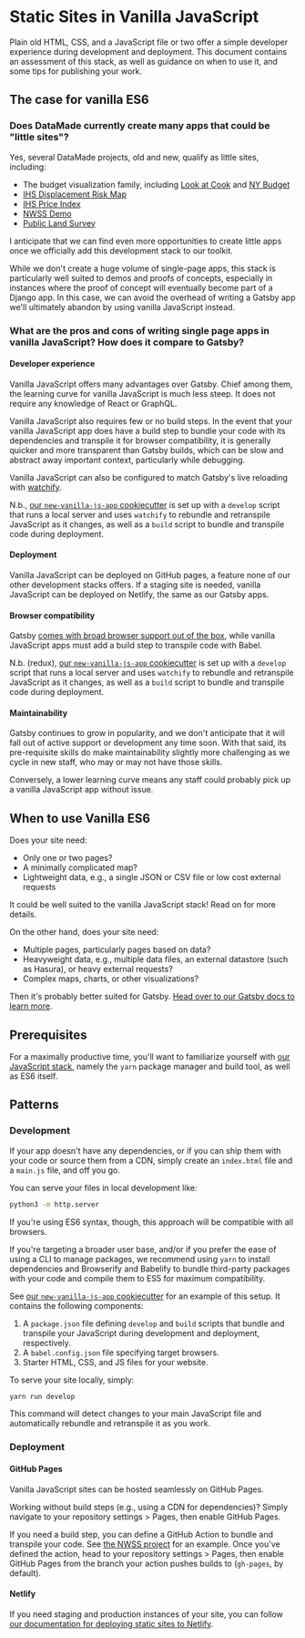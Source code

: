 # Static Sites in Vanilla JavaScript

Plain old HTML, CSS, and a JavaScript file or two offer a simple developer
experience during development and deployment. This document contains an
assessment of this stack, as well as guidance on when to use it, and some tips
for publishing your work.

## The case for vanilla ES6

### Does DataMade currently create many apps that could be "little sites"?

Yes, several DataMade projects, old and new, qualify as little sites, including:

- The budget visualization family, including [Look at Cook](
https://github.com/datamade/look-at-cook) and [NY Budget](
https://github.com/datamade/ny-budget)
- [IHS Displacement Risk Map](https://github.com/datamade/ihs-displacement-risk-in-chicago)
- [IHS Price Index](https://github.com/datamade/ihs-price-index)
- [NWSS Demo](https://github.com/datamade/nwss-data-standard/tree/main/docs)
- [Public Land Survey](https://github.com/fgregg/public-land-survey)

I anticipate that we can find even more opportunities to create little apps once
we officially add this development stack to our toolkit. 

While we don't create a huge volume of single-page apps, this stack is
particularly well suited to demos and proofs of concepts, especially in
instances where the proof of concept will eventually become part of a Django
app. In this case, we can avoid the overhead of writing a Gatsby app we'll
ultimately abandon by using vanilla JavaScript instead.

### What are the pros and cons of writing single page apps in vanilla JavaScript? How does it compare to Gatsby? 

#### Developer experience

Vanilla JavaScript offers many advantages over Gatsby. Chief among them, the
learning curve for vanilla JavaScript is much less steep. It does not require
any knowledge of React or GraphQL. 

Vanilla JavaScript also requires few or no build steps. In the event that your
vanilla JavaScript app does have a build step to bundle your code with its
dependencies and transpile it for browser compatibility, it is generally quicker
and more transparent than Gatsby builds, which can be slow and abstract away
important context, particularly while debugging.

Vanilla JavaScript can also be configured to match Gatsby's live reloading with
[watchify](https://www.npmjs.com/package/watchify).

N.b., [our `new-vanilla-js-app` cookiecutter](../docker/templates/new-vanilla-js-app)
is set up with a `develop` script that runs a local server and uses `watchify`
to rebundle and retranspile JavaScript as it changes, as well as a `build`
script to bundle and transpile code during deployment.

#### Deployment

Vanilla JavaScript can be deployed on GitHub pages, a feature none of our
other development stacks offers. If a staging site is needed, vanilla JavaScript
can be deployed on Netlify, the same as our Gatsby apps.

#### Browser compatibility

Gatsby [comes with broad browser support out of the box](
https://www.gatsbyjs.com/docs/how-to/custom-configuration/browser-support/),
while vanilla JavaScript apps must add a build step to transpile code with
Babel.

N.b. (redux), [our `new-vanilla-js-app` cookiecutter](../docker/templates/new-vanilla-js-app)
is set up with a `develop` script that runs a local server and uses `watchify`
to rebundle and retranspile JavaScript as it changes, as well as a `build`
script to bundle and transpile code during deployment.

#### Maintainability

Gatsby continues to grow in popularity, and we don't anticipate that it will
fall out of active support or development any time soon. With that said, its
pre-requisite skills do make maintainability slightly more challenging as we
cycle in new staff, who may or may not have those skills.

Conversely, a lower learning curve means any staff could probably pick up a
vanilla JavaScript app without issue.

## When to use Vanilla ES6

Does your site need:

- Only one or two pages?
- A minimally complicated map?
- Lightweight data, e.g., a single JSON or CSV file or low cost external requests

It could be well suited to the vanilla JavaScript stack! Read on for more
details.

On the other hand, does your site need:

- Multiple pages, particularly pages based on data?
- Heavyweight data, e.g., multiple data files, an external datastore (such as
Hasura), or heavy external requests?
- Complex maps, charts, or other visualizations?

Then it's probably better suited for Gatsby. [Head over to our Gatsby docs to
learn more](gatsby/).

## Prerequisites

For a maximally productive time, you'll want to familiarize yourself with
[our JavaScript stack](https://github.com/datamade/how-to/blob/hcg/lil-js/javascript/stack.md),
namely the `yarn` package manager and build tool, as well as ES6 itself.

## Patterns

### Development

If your app doesn't have any dependencies, or if you can ship them with your
code or source them from a CDN, simply create an `index.html` file and a
`main.js` file, and off you go.

You can serve your files in local development like:

```bash
python3 -m http.server
```

If you're using ES6 syntax, though, this approach will be compatible with all
browsers.

If you're targeting a broader user base, and/or if you prefer the ease of using
a CLI to manage packages, we recommend using `yarn` to install dependencies
and Browserify and Babelify to bundle third-party packages with your code and
compile them to ES5 for maximum compatibility. 

See [our `new-vanilla-js-app` cookiecutter](../docker/templates/new-vanilla-js-app)
for an example of this setup. It contains the following components:

1. A `package.json` file defining `develop` and `build` scripts that bundle and
transpile your JavaScript during development and deployment, respectively.
2. A `babel.config.json` file specifying target browsers.
3. Starter HTML, CSS, and JS files for your website.

To serve your site locally, simply:

```bash
yarn run develop
```

This command will detect changes to your main JavaScript file and automatically
rebundle and retranspile it as you work.

### Deployment

#### GitHub Pages

Vanilla JavaScript sites can be hosted seamlessly on GitHub Pages.

Working without build steps (e.g., using a CDN for dependencies)? Simply
navigate to your repository settings > Pages, then enable GitHub Pages.

If you need a build step, you can define a GitHub Action to bundle and transpile
your code. See [the NWSS project](
https://github.com/datamade/nwss-data-standard/blob/main/.github/workflows/gh-pages.yml)
for an example. Once you've defined the action, head to your repository settings >
Pages, then enable GitHub Pages from the branch your action pushes builds to
(`gh-pages`, by default).

#### Netlify

If you need staging and production instances of your site, you can follow [our
documentation for deploying static sites to Netlify](
https://github.com/datamade/how-to/tree/master/deployment/netlify).
